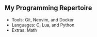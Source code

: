 ## My Programming Repertoire
- Tools: Git, Neovim, and Docker
- Languages: C, Lua, and Python
- Extras: Math
